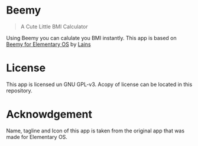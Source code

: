 # Beemy

> A Cute Little BMI Calculator

Using Beemy you can calulate you BMI instantly. This app is based on [Beemy for Elementary OS](https://github.com/lainsce/beemy) by [Lains](https://github.com/lainsce)

# License
This app is licensed un GNU GPL-v3. Acopy of license can be located in this repository.

# Acknowdgement
Name, tagline and Icon of this app is taken from the original app that was made for Elementary OS.

